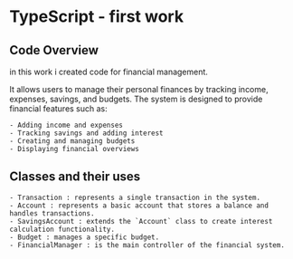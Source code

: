   # TypeScript - first work
  ## Code Overview
  in this work i created code for financial management.

  It allows users to manage their personal finances by tracking income, expenses, savings, and budgets.
  The system is designed to provide financial features such as:

	- Adding income and expenses
	- Tracking savings and adding interest
	- Creating and managing budgets
	- Displaying financial overviews

  ## Classes and their uses
	- Transaction : represents a single transaction in the system.
	- Account : represents a basic account that stores a balance and handles transactions.
	- SavingsAccount : extends the `Account` class to create interest calculation functionality.
	- Budget : manages a specific budget.
	- FinancialManager : is the main controller of the financial system.
	

